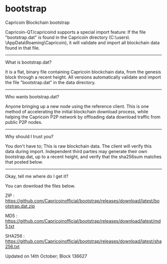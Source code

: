 # bootstrap
Capricoin Blockchain bootstrap

Capricoin-QT/capricoind supports a special import feature: If the file "bootstrap.dat" is found in the Capricoin directory (C:\users\ <username> \AppData\Roaming\Capricoin\), it will validate and import all blockchain data found in that file.

----------------------
What is bootstrap.dat?

It is a flat, binary file containing Capricoin blockchain data, from the genesis block through a recent height.
All versions automatically validate and import the file "bootstrap.dat" in the data directory.

------------------------
Who wants bootstrap.dat?

Anyone bringing up a new node using the reference client.  This is one method of accelerating the initial blockchain download process, while helping the Capricoin P2P network by offloading data download traffic from public P2P nodes.

-----------------------
Why should I trust you?

You don't have to; This is raw blockchain data.  The client will verify this data during import.
Independent third parties may generate their own bootstrap.dat, up to a recent height, and verify that the sha256sum matches that posted below.  

-----------------------

Okay, tell me where do I get it?

You can download the files below.

ZIP : https://github.com/Capricoinofficial/bootstrap/releases/download/latest/bootstrap.dat.zip

MD5 : https://github.com/Capricoinofficial/bootstrap/releases/download/latest/md5.txt

SHA256 : https://github.com/Capricoinofficial/bootstrap/releases/download/latest/sha256.txt

Updated on 14th October; Block 136627
